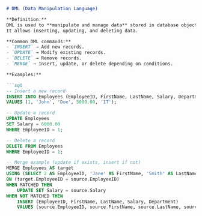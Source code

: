 


```markdown
# DML (Data Manipulation Language)

**Definition:**  
DML is used to **manipulate and manage data** stored in database objects.  
It allows inserting, updating, and deleting data.

**Common DML commands:**
- `INSERT` → Add new records.  
- `UPDATE` → Modify existing records.  
- `DELETE` → Remove records.  
- `MERGE` → Insert, update, or delete depending on conditions.  

**Examples:**

```sql
-- Insert a new record
INSERT INTO Employees (EmployeeID, FirstName, LastName, Salary, Department)
VALUES (1, 'John', 'Doe', 5000.00, 'IT');

-- Update a record
UPDATE Employees
SET Salary = 6000.00
WHERE EmployeeID = 1;

-- Delete a record
DELETE FROM Employees
WHERE EmployeeID = 1;

-- Merge example (update if exists, insert if not)
MERGE Employees AS target
USING (SELECT 2 AS EmployeeID, 'Jane' AS FirstName, 'Smith' AS LastName, 4500.00 AS Salary, 'HR' AS Department) AS source
ON (target.EmployeeID = source.EmployeeID)
WHEN MATCHED THEN
    UPDATE SET Salary = source.Salary
WHEN NOT MATCHED THEN
    INSERT (EmployeeID, FirstName, LastName, Salary, Department)
    VALUES (source.EmployeeID, source.FirstName, source.LastName, source.Salary, source.Department);
